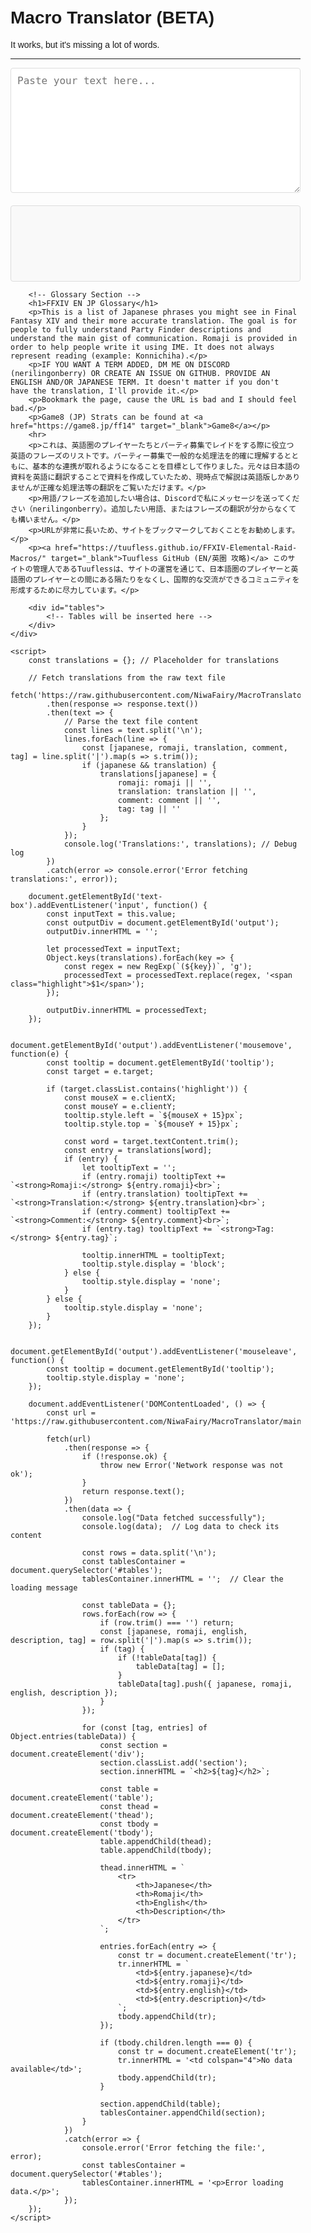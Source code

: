 <!DOCTYPE html>
<html lang="en">
<head>
    <meta charset="utf-8">
    <meta http-equiv="x-ua-compatible" content="ie=edge">
    <meta name="viewport" content="width=device-width, initial-scale=1">
    <title>FFXIV EN JP Glossary</title>
    <style>
        body {
            font-family: Arial, sans-serif;
            margin: 0;
            padding: 0;
            box-sizing: border-box;
        }
        .container {
            padding: 20px;
            max-width: 1200px;
            margin: auto;
        }
        textarea {
            width: 100%;
            height: 200px;
            margin-bottom: 20px;
            padding: 10px;
            font-size: 16px;
            border: 1px solid #ddd;
            border-radius: 4px;
            box-sizing: border-box;
        }
        #output {
            border: 1px solid #ddd;
            border-radius: 4px;
            padding: 10px;
            background-color: #f9f9f9;
            min-height: 100px;
            white-space: pre-wrap; /* Preserve line breaks */
        }
        .highlight {
            background-color: yellow;
            cursor: pointer;
            border-radius: 3px;
        }
        .tooltip {
            position: absolute;
            background-color: #333;
            color: #fff;
            padding: 10px;
            border-radius: 3px;
            display: none;
            font-size: 14px;
            max-width: 300px;
            z-index: 1000;
        }
        .tooltip-description {
            font-size: 12px;
            color: #ccc;
        }
        .section {
            margin-top: 20px;
        }
        table {
            width: 100%;
            border-collapse: collapse;
            margin-bottom: 20px;
        }
        th, td {
            border: 1px solid #ddd;
            padding: 8px;
            text-align: left;
        }
        th {
            background-color: #f2f2f2;
        }
        a {
            color: #007bff;
            text-decoration: none;
        }
        a:hover {
            text-decoration: underline;
        }
    </style>
</head>
<body>
    <div class="container">
        <!-- Text Translation Tool -->
        <h1>Macro Translator (BETA)</h1>
        It works, but it's missing a lot of words.    
        <hr>
        <textarea id="text-box" placeholder="Paste your text here..."></textarea>
        <div id="output"></div>
        <div class="tooltip" id="tooltip"></div>

        <!-- Glossary Section -->
        <h1>FFXIV EN JP Glossary</h1>
        <p>This is a list of Japanese phrases you might see in Final Fantasy XIV and their more accurate translation. The goal is for people to fully understand Party Finder descriptions and understand the main gist of communication. Romaji is provided in order to help people write it using IME. It does not always represent reading (example: Konnichiha).</p>
        <p>IF YOU WANT A TERM ADDED, DM ME ON DISCORD (nerilingonberry) OR CREATE AN ISSUE ON GITHUB. PROVIDE AN ENGLISH AND/OR JAPANESE TERM. It doesn't matter if you don't have the translation, I'll provide it.</p>
        <p>Bookmark the page, cause the URL is bad and I should feel bad.</p>
        <p>Game8 (JP) Strats can be found at <a href="https://game8.jp/ff14" target="_blank">Game8</a></p>
        <hr>
        <p>これは、英語圏のプレイヤーたちとパーティ募集でレイドをする際に役立つ英語のフレーズのリストです。パーティー募集で一般的な処理法を的確に理解するとともに、基本的な連携が取れるようになることを目標として作りました。元々は日本語の資料を英語に翻訳することで資料を作成していたため、現時点で解説は英語版しかありませんが正確な処理法等の翻訳をご覧いただけます。</p>
        <p>用語/フレーズを追加したい場合は、Discordで私にメッセージを送ってください（nerilingonberry）。追加したい用語、またはフレーズの翻訳が分からなくても構いません。</p>
        <p>URLが非常に長いため、サイトをブックマークしておくことをお勧めします。</p>
        <p><a href="https://tuufless.github.io/FFXIV-Elemental-Raid-Macros/" target="_blank">Tuufless GitHub (EN/英圏 攻略)</a> このサイトの管理人であるTuuflessは、サイトの運営を通じて、日本語圏のプレイヤーと英語圏のプレイヤーとの間にある隔たりをなくし、国際的な交流ができるコミュニティを形成するために尽力しています。</p>

        <div id="tables">
            <!-- Tables will be inserted here -->
        </div>
    </div>

    <script>
        const translations = {}; // Placeholder for translations

        // Fetch translations from the raw text file
        fetch('https://raw.githubusercontent.com/NiwaFairy/MacroTranslator/main/Test2.txt')
            .then(response => response.text())
            .then(text => {
                // Parse the text file content
                const lines = text.split('\n');
                lines.forEach(line => {
                    const [japanese, romaji, translation, comment, tag] = line.split('|').map(s => s.trim());
                    if (japanese && translation) {
                        translations[japanese] = {
                            romaji: romaji || '',
                            translation: translation || '',
                            comment: comment || '',
                            tag: tag || ''
                        };
                    }
                });
                console.log('Translations:', translations); // Debug log
            })
            .catch(error => console.error('Error fetching translations:', error));

        document.getElementById('text-box').addEventListener('input', function() {
            const inputText = this.value;
            const outputDiv = document.getElementById('output');
            outputDiv.innerHTML = '';

            let processedText = inputText;
            Object.keys(translations).forEach(key => {
                const regex = new RegExp(`(${key})`, 'g');
                processedText = processedText.replace(regex, '<span class="highlight">$1</span>');
            });

            outputDiv.innerHTML = processedText;
        });

        document.getElementById('output').addEventListener('mousemove', function(e) {
            const tooltip = document.getElementById('tooltip');
            const target = e.target;

            if (target.classList.contains('highlight')) {
                const mouseX = e.clientX;
                const mouseY = e.clientY;
                tooltip.style.left = `${mouseX + 15}px`;
                tooltip.style.top = `${mouseY + 15}px`;

                const word = target.textContent.trim();
                const entry = translations[word];
                if (entry) {
                    let tooltipText = '';
                    if (entry.romaji) tooltipText += `<strong>Romaji:</strong> ${entry.romaji}<br>`;
                    if (entry.translation) tooltipText += `<strong>Translation:</strong> ${entry.translation}<br>`;
                    if (entry.comment) tooltipText += `<strong>Comment:</strong> ${entry.comment}<br>`;
                    if (entry.tag) tooltipText += `<strong>Tag:</strong> ${entry.tag}`;

                    tooltip.innerHTML = tooltipText;
                    tooltip.style.display = 'block';
                } else {
                    tooltip.style.display = 'none';
                }
            } else {
                tooltip.style.display = 'none';
            }
        });

        document.getElementById('output').addEventListener('mouseleave', function() {
            const tooltip = document.getElementById('tooltip');
            tooltip.style.display = 'none';
        });

        document.addEventListener('DOMContentLoaded', () => {
            const url = 'https://raw.githubusercontent.com/NiwaFairy/MacroTranslator/main/Test2.txt';

            fetch(url)
                .then(response => {
                    if (!response.ok) {
                        throw new Error('Network response was not ok');
                    }
                    return response.text();
                })
                .then(data => {
                    console.log("Data fetched successfully");
                    console.log(data);  // Log data to check its content

                    const rows = data.split('\n');
                    const tablesContainer = document.querySelector('#tables');
                    tablesContainer.innerHTML = '';  // Clear the loading message

                    const tableData = {};
                    rows.forEach(row => {
                        if (row.trim() === '') return; 
                        const [japanese, romaji, english, description, tag] = row.split('|').map(s => s.trim());
                        if (tag) {
                            if (!tableData[tag]) {
                                tableData[tag] = [];
                            }
                            tableData[tag].push({ japanese, romaji, english, description });
                        }
                    });

                    for (const [tag, entries] of Object.entries(tableData)) {
                        const section = document.createElement('div');
                        section.classList.add('section');
                        section.innerHTML = `<h2>${tag}</h2>`;

                        const table = document.createElement('table');
                        const thead = document.createElement('thead');
                        const tbody = document.createElement('tbody');
                        table.appendChild(thead);
                        table.appendChild(tbody);

                        thead.innerHTML = `
                            <tr>
                                <th>Japanese</th>
                                <th>Romaji</th>
                                <th>English</th>
                                <th>Description</th>
                            </tr>
                        `;

                        entries.forEach(entry => {
                            const tr = document.createElement('tr');
                            tr.innerHTML = `
                                <td>${entry.japanese}</td>
                                <td>${entry.romaji}</td>
                                <td>${entry.english}</td>
                                <td>${entry.description}</td>
                            `;
                            tbody.appendChild(tr);
                        });

                        if (tbody.children.length === 0) {
                            const tr = document.createElement('tr');
                            tr.innerHTML = '<td colspan="4">No data available</td>';
                            tbody.appendChild(tr);
                        }

                        section.appendChild(table);
                        tablesContainer.appendChild(section);
                    }
                })
                .catch(error => {
                    console.error('Error fetching the file:', error);
                    const tablesContainer = document.querySelector('#tables');
                    tablesContainer.innerHTML = '<p>Error loading data.</p>';
                });
        });
    </script>
</body>
</html>
